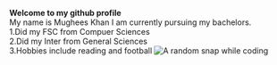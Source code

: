 **Welcome to my github profile**\
My name is Mughees Khan I am currently pursuing my bachelors.\
1.Did my FSC from Compuer Sciences\
2.Did my Inter from General Sciences\
3.Hobbies include reading and football
![A random snap while coding](https://images.pexels.com/photos/270360/pexels-photo-270360.jpeg?auto=compress&cs=tinysrgb&fit=crop&h=627&w=1200)
